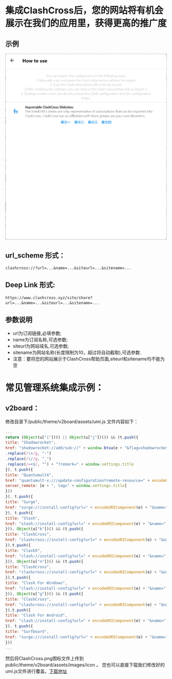 # 集成ClashCross后，您的网站将有机会展示在我们的应用里，获得更高的推广度

## 示例
![image](/docs/screenshot/help_demo_photo_2023-07-31_18-39-18.jpg)

## url_scheme 形式：

```
clashcross://?url=...&name=...&siteurl=...&sitename=...
```

## Deep Link 形式:

```
https://www.clashcross.xyz/site/share?url=...&name=...&siteurl=...&sitename=...
```

## 参数说明

- url为订阅链接,必填参数;
- name为订阅名称,可选参数;
- siteurl为网站域名,可选参数;
- sitename为网站名称(长度限制为10，超过将自动截取),可选参数.
- 注意：要将您的网站展示于ClashCross帮助页面,siteurl和sitename均不能为空

# 常见管理系统集成示例：

## v2board：

修改目录下/public/theme/v2board/assets/umi.js 文件内容如下：

```javascript
...
return (Object(u["i"])() || Object(u["j"])()) && (t.push({
title: "Shadowrocket",
href: "shadowrocket://add/sub://" + window.btoa(e + "&flag=shadowrocket")
.replace(/\+/g, "-")
.replace(/\//g, "_")
.replace(/=+$/, "") + "?remark=" + window.settings.title
}), t.push({
title: "QuantumultX",
href: "quantumult-x:///update-configuration?remote-resource=" + encodeURI(JSON.stringify({
server_remote: [e + ", tag=" + window.settings.title]
}))
}), t.push({
title: "Surge",
href: "surge:///install-config?url=" + encodeURIComponent(e) + "&name=" + window.settings.title
}), t.push({
title: "Stash",
href: "stash://install-config?url=" + encodeURIComponent(e) + "&name=" + window.settings.title
})), Object(u["k"])() && (t.push({
title: "ClashCross",
href: "clashcross://install-config?url=" + encodeURIComponent(e) + "&name=" + window.settings.title
}),t.push({
title: "ClashX",
href: "clash://install-config?url=" + encodeURIComponent(e) + "&name=" + window.settings.title
})), Object(u["n"])() && (t.push({
title: "ClashCross",
href: "clashcross://install-config?url=" + encodeURIComponent(e) + "&name=" + window.settings.title
}),t.push({
title: "Clash For Windows",
href: "clash://install-config?url=" + encodeURIComponent(e) + "&name=" + window.settings.title
})), Object(u["g"])() && (t.push({
title: "ClashCross",
href: "clashcross://install-config?url=" + encodeURIComponent(e) + "&name=" + window.settings.title
}),t.push({
title: "Clash For Android",
href: "clash://install-config?url=" + encodeURIComponent(e) + "&name=" + window.settings.title
}), t.push({
title: "Surfboard",
href: "surge:///install-config?url=" + encodeURIComponent(e) + "&name=" + window.settings.title
}))
...
```

然后将ClashCross.png图标文件上传到public/theme/v2board/assets/images/icon 。
您也可以直接下载我们修改好的umi.js文件进行覆盖。[下载地址](/docs/v2board)